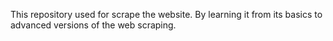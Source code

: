 This repository used for scrape the website. By learning it from its basics to advanced versions of the web scraping.

